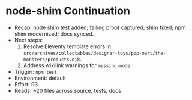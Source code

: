 # node-shim Continuation

- Recap: node shim test added; failing proof captured; shim fixed; npm shim
  modernized; docs synced.
- Next steps:
  1. Resolve Eleventy template errors in
     `src/archives/collectables/designer-toys/pop-mart/the-monsters/products.njk`.
  2. Address wikilink warnings for `missing-node`.
- Trigger: `npm test`
- Environment: default
- Effort: R3
- Reads: ~20 files across source, tests, docs
